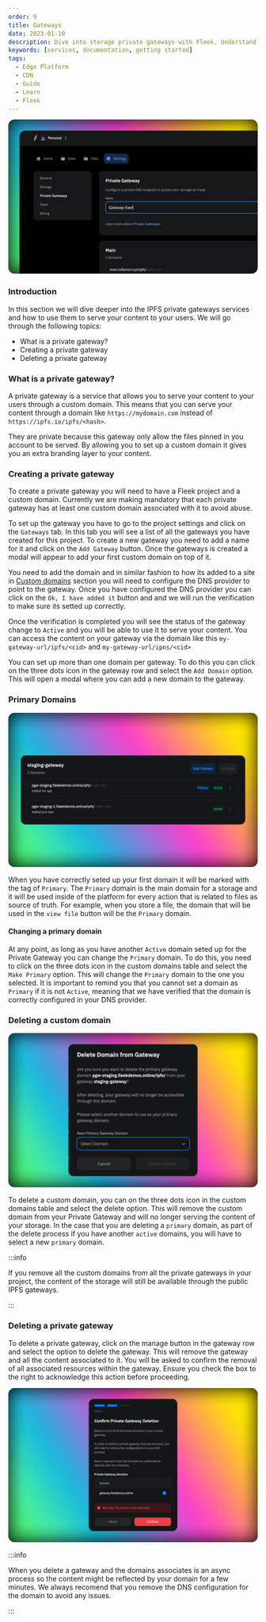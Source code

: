 ```yaml
---
order: 9
title: Gateways
date: 2023-01-10
description: Dive into storage private gateways with Fleek. Understand their functioning, set up custom domains, and manage content delivery seamlessly.
keywords: [services, documentation, getting started]
tags:
  - Edge Platform
  - CDN
  - Guide
  - Learn
  - Fleek
---
```


![](./gateway-ui.png)

### Introduction

In this section we will dive deeper into the IPFS private gateways services and how to use them to serve your content to your users. We will go through the following topics:

- What is a private gateway?
- Creating a private gateway
- Deleting a private gateway

### What is a private gateway?

A private gateway is a service that allows you to serve your content to your users through a custom domain. This means that you can serve your content through a domain like `https://mydomain.com` instead of `https://ipfs.io/ipfs/<hash>`.

They are private because this gateway only allow the files pinned in you account to be served. By allowing you to set up a custom domain it gives you an extra branding layer to your content.

### Creating a private gateway

To create a private gateway you will need to have a Fleek project and a custom domain. Currently we are making mandatory that each private gateway has at least one custom domain associated with it to avoid abuse.

To set up the gateway you have to go to the project settings and click on the `Gateways` tab. In this tab you will see a list of all the gateways you have created for this project. To create a new gateway you need to add a name for it and click on the `Add Gateway` button. Once the gateways is created a modal will appear to add your first custom domain on top of it.

You need to add the domain and in similar fashion to how its added to a site in [Custom domains](/docs/Domains/custom-domains) section you will need to configure the DNS provider to point to the gateway. Once you have configured the DNS provider you can click on the `Ok, I have added it` button and and we will run the verification to make sure its setted up correctly.

Once the verification is completed you will see the status of the gateway change to `Active` and you will be able to use it to serve your content. You can access the content on your gateway via the domain like this `my-gateway-url/ipfs/<cid>` and `my-gateway-url/ipns/<cid>`

You can set up more than one domain per gateway. To do this you can click on the three dots icon in the gateway row and select the `Add Domain` option. This will open a modal where you can add a new domain to the gateway.

### Primary Domains

![](./primary-domain-gw.png)

When you have correctly seted up your first domain it will be marked with the tag of `Primary`. The `Primary` domain is the main domain for a storage and it will be used inside of the platform for every action that is related to files as source of truth. For example, when you store a file, the domain that will be used in the `view file` button will be the `Primary` domain.

#### Changing a primary domain

At any point, as long as you have another `Active` domain seted up for the Private Gateway you can change the `Primary` domain. To do this, you need to click on the three dots icon in the custom domains table and select the `Make Primary` option. This will change the `Primary` domain to the one you selected. It is important to remind you that you cannot set a domain as `Primary` if it is not `Active`, meaning that we have verified that the domain is correctly configured in your DNS provider.

### Deleting a custom domain

![](./primary-domain-delete-gw.png)

To delete a custom domain, you can on the three dots icon in the custom domains table and select the delete option. This will remove the custom domain from your Private Gateway and will no longer serving the content of your storage. In the case that you are deleting a `primary` domain, as part of the delete process if you have another `active` domains, you will have to select a new `primary` domain.

:::info

If you remove all the custom domains from all the private gateways in your project, the content of the storage will still be available through the public IPFS gateways.

:::

### Deleting a private gateway

To delete a private gateway, click on the manage button in the gateway row and select the option to delete the gateway. This will remove the gateway and all the content associated to it. You will be asked to confirm the removal of all associated resources within the gateway. Ensure you check the box to the right to acknowledge this action before proceeding.

![](./delete-gateway.png)

:::info

When you delete a gateway and the domains associates is an async process so the content might be reflected by your domain for a few minutes. We always recomend that you remove the DNS configuration for the domain to avoid any issues.

:::
